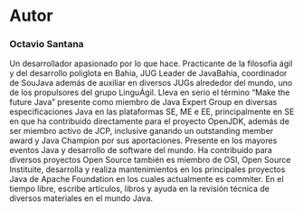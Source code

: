 # Autor


### Octavio Santana


Un desarrollador apasionado por lo que hace. Practicante de la filosofia ágil y del desarrollo poliglota en Bahia, JUG Leader de JavaBahia, coordinador de SouJava además de auxiliar en diversos JUGs alrededor del mundo, uno de los propulsores del grupo LinguÁgil. Lleva en serio el término “Make the future Java” presente como miembro de Java Expert Group en diversas especificaciones Java en las plataformas SE, ME e EE, principalmente en SE en que ha contribuido directamente para el proyecto OpenJDK, además de ser miembro activo de JCP, inclusive ganando un outstanding member award y Java Champion por sus aportaciones. Presente en los mayores eventos Java y desarrollo de software del mundo. Ha contribuido para diversos proyectos Open Source también es miembro de OSI, Open Source Instituite, desarrolla y realiza mantenimientos en los principales proyectos Java de Apache Foundation en los cuales actualmente es commiter. En el tiempo libre, escribe artículos, libros y ayuda en la revisión técnica de diversos materiales en el mundo Java.
